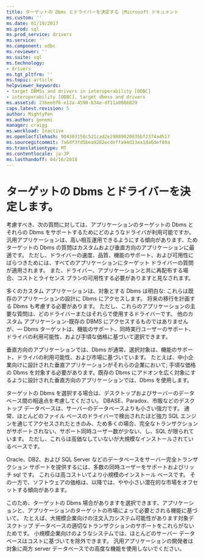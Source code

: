 ```yaml
---
title: ターゲットの Dbms とドライバーを決定する |Microsoft ドキュメント
ms.custom: ''
ms.date: 01/19/2017
ms.prod: sql
ms.prod_service: drivers
ms.service: ''
ms.component: odbc
ms.reviewer: ''
ms.suite: sql
ms.technology:
- drivers
ms.tgt_pltfrm: ''
ms.topic: article
helpviewer_keywords:
- target DBMSs and drivers in interoperability [ODBC]
- interoperability [ODBC], target dbmss and drivers
ms.assetid: 23bee0f6-e12a-4598-b34e-df11a8086829
caps.latest.revision: 5
author: MightyPen
ms.author: genemi
manager: craigg
ms.workload: Inactive
ms.openlocfilehash: 904383158c521cad2e29889020d35bf2374ad517
ms.sourcegitcommit: 7a6df3fd5bea9282ecdeffa94d13ea1da6def80a
ms.translationtype: MT
ms.contentlocale: ja-JP
ms.lasthandoff: 04/16/2018
---
```

# <a name="determining-the-target-dbmss-and-drivers"></a>ターゲットの Dbms とドライバーを決定します。
考慮すべき、次の質問に対しては、アプリケーションのターゲットの Dbms とそれらの Dbms をサポートするためにどのようなドライバが利用可能ですか。 汎用アプリケーションは、高い相互運用できるようにする傾向があります、ためターゲットの Dbms の質問はカスタムおよび垂直方向のアプリケーションに最適です。 ただし、ドライバーの速度、品質、機能のサポート、および可用性にばらつきためには、すべてのアプリケーションにターゲット ドライバーの質問が適用されます。 また、ドライバー、アプリケーションと共に再配布する場合、コストとライセンス プランの可用性する必要がありますと見なされます。  
  
 多くのカスタム アプリケーションは、対象とする Dbms は明白な: これらは既存のアプリケーションの設計に Dbms にアクセスします。 将来の移行を計画する Dbms も考慮する必要があります。 ただし、これらのアプリケーションの主要な質問は、どのドライバーまたはそれらで使用するドライバーです。 他のカスタム アプリケーション-既存の DBMS にアクセスするものではありませんが、— Dbms ターゲットは、機能のサポート、同時実行ユーザーのサポート、ドライバの利用可能性、および手頃な価格に基づいて選択できます。  
  
 垂直方向のアプリケーションでは、Dbms が通常、選択対象は、機能のサポート、ドライバの利用可能性、および市場に基づいています。 たとえば、中小企業向けに設計された垂直アプリケーションがそれらの企業において; 手頃な価格の Dbms を対象する必要があります。既存の Dbms にアドオンを広く対象にするように設計された垂直方向のアプリケーションでは、Dbms を使用します。  
  
 ターゲットの Dbms を選択する場合は、デスクトップおよびサーバーのデータベース間の相違点を考慮してください。 DBASE、Paradox、市販などのデスクトップ データベースは、サーバーのデータベースよりも小さい強力です。 通常、ほとんどのファイル ベースのドライバーで検出されたほど強力 SQL エンジンを通じてアクセスされたときのみ、ため多くの場合、完全なトランザクションがサポートされない、サポート同時ユーザー数が少ない、し、SQL が限られています。 ただし、これらは高価なしていないが大規模なインストールされているベースです。  
  
 Oracle、DB2、および SQL Server などのデータベースをサーバー完全トランザクション サポートを提供するには、多数の同時ユーザーをサポートおよびリッチ sql です。 これらは高コストいてより小規模のインストール ベースです。 その一方で、ソフトウェアの価格は、以降では、やや小さい潜在的な市場をオフセットする傾向があります。  
  
 このため、ターゲットの Dbms 場合がありますを選択できます、アプリケーションと、アプリケーションのターゲットの市場によって必要とされる機能に基づいて。 たとえば、大規模企業向けの注文入力システム可能性があります対象デスクトップ データベースの適切なトランザクションのサポートをこれらがないためです。 小規模企業向けのようなシステムでは、ほとんどのサーバー データベースはコストに基づいてを除外できます。 汎用アプリケーションの開発者は対象に両方 server データベースでの高度な機能を使用しないでください。

